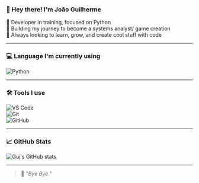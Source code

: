 ### 👋 Hey there! I'm João Guilherme

🐍 Developer in training, focused on Python  
🧱 Building my journey to become a systems analyst/
game creation  
🚀 Always looking to learn, grow, and create cool stuff with code  

---

### 💻 Language I'm currently using

![Python](https://img.shields.io/badge/-Python-3776AB?style=flat&logo=python&logoColor=white)

---

### 🛠️ Tools I use

![VS Code](https://img.shields.io/badge/-VSCode-007ACC?style=flat&logo=visual-studio-code&logoColor=white)  
![Git](https://img.shields.io/badge/-Git-F05032?style=flat&logo=git&logoColor=white)  
![GitHub](https://img.shields.io/badge/-GitHub-181717?style=flat&logo=github)

---

### 📈 GitHub Stats

![Gui's GitHub stats](https://github-readme-stats.vercel.app/api?username=swata7&show_icons=true&theme=radical)

---

> 🧠 *"Bye Bye."*
